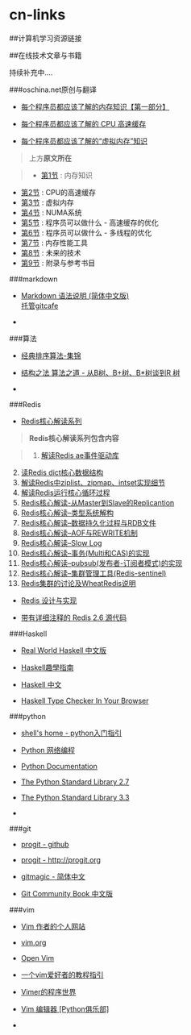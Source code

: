 cn-links
========

##计算机学习资源链接

##在线技术文章与书籍

持续补充中....

###oschina.net原创与翻译

* [每个程序员都应该了解的内存知识【第一部分】](http://www.oschina.net/translate/what-every-programmer-should-know-about-memory-part1)

* [每个程序员都应该了解的 CPU 高速缓存](http://www.oschina.net/translate/what-every-programmer-should-know-about-cpu-cache-part2)

* [每个程序员都应该了解的“虚拟内存”知识](http://www.oschina.net/translate/what-every-programmer-should-know-about-virtual-memory-part3)

>上方**原文所在**

>- [第1节](http://lwn.net/Articles/250967/) : 内存知识
- [第2节](http://lwn.net/Articles/252125/) : CPU的高速缓存
- [第3节](http://lwn.net/Articles/253361/) : 虚拟内存
- [第4节](http://lwn.net/Articles/254445/) : NUMA系统
- [第5节](http://lwn.net/Articles/255364/) : 程序员可以做什么 - 高速缓存的优化
- [第6节](http://lwn.net/Articles/256433/) : 程序员可以做什么 - 多线程的优化
- [第7节](http://lwn.net/Articles/257209/) : 内存性能工具
- [第8节](http://lwn.net/Articles/258154/) : 未来的技术
- [第9节](http://lwn.net/Articles/258188/) : 附录与参考书目


###markdown

* [Markdown 语法说明 (简体中文版)](http://wowubuntu.com/markdown/)   
	[托管gitcafe](https://gitcafe.com/riku/Markdown-Syntax-CN/)

* 


###算法

* [经典排序算法-集锦](http://www.cnblogs.com/kkun/archive/2011/11/23/2260312.html)

* [结构之法 算法之道 - 从B树、B+树、B*树谈到R 树](http://blog.csdn.net/v_july_v/article/details/6530142)

* 


###Redis

* [Redis核心解读系列](http://www.wzxue.com/redis%E6%A0%B8%E5%BF%83%E8%A7%A3%E8%AF%BB%E7%B3%BB%E5%88%97/)

>**Redis核心解读系列包含内容**

>1. [解读Redis ae事件驱动库](http://www.wzxue.com/%e8%a7%a3%e8%af%bbredis-ae%e4%ba%8b%e4%bb%b6%e9%a9%b1%e5%8a%a8%e5%ba%93/)
2. [读Redis dict核心数据结构](http://www.wzxue.com/%e8%a7%a3%e8%af%bbredis-dict%e6%a0%b8%e5%bf%83%e6%95%b0%e6%8d%ae%e7%bb%93%e6%9e%84/)
3. [解读Redis中ziplist、zipmap、intset实现细节](http://www.wzxue.com/%e8%a7%a3%e8%af%bbredis%e4%b8%adziplist%e5%ae%9e%e7%8e%b0%e7%bb%86%e8%8a%82/)
4. [解读Redis运行核心循环过程](http://www.wzxue.com/%e8%a7%a3%e8%af%bbredis%e8%bf%90%e8%a1%8c%e6%a0%b8%e5%bf%83%e5%be%aa%e7%8e%af%e8%bf%87%e7%a8%8b/)
5. [Redis核心解读-从Master到Slave的Replicantion](http://www.wzxue.com/redis%e6%a0%b8%e5%bf%83%e8%a7%a3%e8%af%bb-%e4%bb%8emaster%e5%88%b0slave%e7%9a%84replicantion/)
6. [Redis核心解读–类型系统解构](http://www.wzxue.com/redis%e6%a0%b8%e5%bf%83%e8%a7%a3%e8%af%bb-%e7%b1%bb%e5%9e%8b%e7%b3%bb%e7%bb%9f%e8%a7%a3%e6%9e%84/)
7. [Redis核心解读–数据持久化过程与RDB文件](http://www.wzxue.com/redis%e6%a0%b8%e5%bf%83%e8%a7%a3%e8%af%bb-%e6%95%b0%e6%8d%ae%e6%8c%81%e4%b9%85%e5%8c%96%e8%bf%87%e7%a8%8b%e4%b8%8erdb%e6%96%87%e4%bb%b6/)
8. [Redis核心解读–AOF与REWRITE机制](http://www.wzxue.com/redis%e6%a0%b8%e5%bf%83%e8%a7%a3%e8%af%bb-aof%e4%b8%8erewrite%e6%9c%ba%e5%88%b6/)
9. [Redis核心解读–Slow Log](http://www.wzxue.com/redis%e6%a0%b8%e5%bf%83%e8%a7%a3%e8%af%bb-slow-log/)
10. [Redis核心解读–事务(Multi和CAS)的实现](http://www.wzxue.com/redis%e6%a0%b8%e5%bf%83%e8%a7%a3%e8%af%bb-%e4%ba%8b%e5%8a%a1multi%e5%92%8ccas%e7%9a%84%e5%ae%9e%e7%8e%b0/)
11. [Redis核心解读–pubsub(发布者-订阅者模式)的实现](http://www.wzxue.com/redis%e6%a0%b8%e5%bf%83%e8%a7%a3%e8%af%bb-pubsub%e5%8f%91%e5%b8%83%e8%80%85-%e8%ae%a2%e9%98%85%e8%80%85%e6%a8%a1%e5%bc%8f%e7%9a%84%e5%ae%9e%e7%8e%b0/)
12. [Redis核心解读–集群管理工具(Redis-sentinel)](http://www.wzxue.com/redis%e6%a0%b8%e5%bf%83%e8%a7%a3%e8%af%bb-%e9%9b%86%e7%be%a4%e7%ae%a1%e7%90%86%e5%b7%a5%e5%85%b7redis-sentinel/)
13. [Redis集群的讨论及WheatRedis说明](http://www.wzxue.com/wheatredis-spec/)



* [Redis 设计与实现](http://www.redisbook.com/en/latest/)

* [带有详细注释的 Redis 2.6 源代码](https://github.com/huangz1990/annotated_redis_source)


###Haskell

* [Real World Haskell 中文版](https://rwh.readthedocs.org/en/latest/)

* [Haskell趣學指南](http://learnyouahaskell-zh-tw.csie.org/zh-cn/chapters.html)

* [Haskell 中文](http://www.haskellcn.org/study.html)

* [Haskell Type Checker In Your Browser](http://haskellonline.org/)


###python

* [shell's home - python入门指引](http://shell909090.com/blog/2012/11/python%E5%85%A5%E9%97%A8%E6%8C%87%E5%BC%95/)

* [Python 网络编程](http://www.pythonclub.org/python-network-application/start)

* [Python Documentation](http://www.python.org/doc/)

* [The Python Standard Library 2.7](http://docs.python.org/2/library/)

* [The Python Standard Library 3.3](http://docs.python.org/3.3/library/)

* 


###git

* [progit - github](https://github.com/progit/progit)

* [progit - http://progit.org ](http://progit.org )

* [gitmagic - 简体中文](http://www-cs-students.stanford.edu/~blynn/gitmagic/intl/zh_cn/)

* [Git Community Book 中文版](http://gitbook.liuhui998.com/)


###vim

* [Vim 作者的个人网站](http://www.moolenaar.net/)

* [vim.org](http://www.vim.org/)

* [Open Vim](http://www.openvim.com/)

* [一个vim爱好者的教程指引](http://wiki.hotoo.me/Vim.html)

* [Vimer的程序世界](http://www.vimer.cn/)

* [Vim 编辑器 [Python俱乐部]](http://www.pythonclub.org/linux/vim/start)

* 
